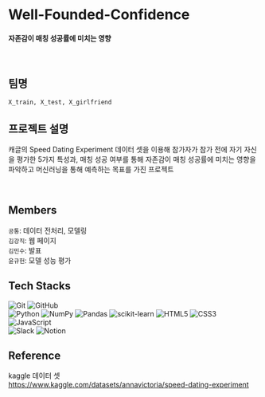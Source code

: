 # Well-Founded-Confidence
#### 자존감이 매칭 성공률에 미치는 영향
<br>

## 팀명
`X_train, X_test, X_girlfriend`
<br>

## 프로젝트 설명
캐글의 Speed Dating Experiment 데이터 셋을 이용해 참가자가 참가 전에 자기 자신을 평가한 5가지 특성과, 매칭 성공 여부를 통해 자존감이 매칭 성공률에 미치는 영향을 파악하고 머신러닝을 통해 예측하는 목표를 가진 프로젝트

<br>

## Members
`공통`: 데이터 전처리, 모델링   
`김강직`: 웹 페이지   
`김민수`: 발표  
`윤규헌`: 모델 성능 평가  

## Tech Stacks

![Git](https://img.shields.io/badge/git-%23F05033.svg?style=for-the-badge&logo=git&logoColor=white)
![GitHub](https://img.shields.io/badge/github-%23121011.svg?style=for-the-badge&logo=github&logoColor=white)   
![Python](https://img.shields.io/badge/python-3670A0?style=for-the-badge&logo=python&logoColor=ffdd54)
![NumPy](https://img.shields.io/badge/numpy-%23013243.svg?style=for-the-badge&logo=numpy&logoColor=white)
![Pandas](https://img.shields.io/badge/pandas-%23150458.svg?style=for-the-badge&logo=pandas&logoColor=white)
![scikit-learn](https://img.shields.io/badge/scikit--learn-%23F7931E.svg?style=for-the-badge&logo=scikit-learn&logoColor=white)
![HTML5](https://img.shields.io/badge/html5-%23E34F26.svg?style=for-the-badge&logo=html5&logoColor=white)
![CSS3](https://img.shields.io/badge/css3-%231572B6.svg?style=for-the-badge&logo=css3&logoColor=white)
![JavaScript](https://img.shields.io/badge/javascript-%23323330.svg?style=for-the-badge&logo=javascript&logoColor=%23F7DF1E)   
![Slack](https://img.shields.io/badge/Slack-4A154B?style=for-the-badge&logo=slack&logoColor=white)
![Notion](https://img.shields.io/badge/Notion-%23000000.svg?style=for-the-badge&logo=notion&logoColor=white)

## Reference
kaggle 데이터 셋   
https://www.kaggle.com/datasets/annavictoria/speed-dating-experiment
<br>